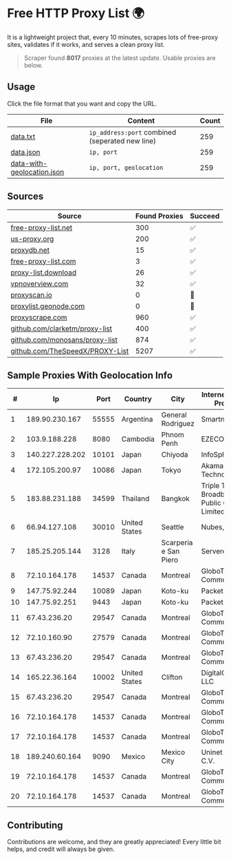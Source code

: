
# Free HTTP Proxy List 🌍

It is a lightweight project that, every 10 minutes, scrapes lots of free-proxy sites, validates if it works, and serves a clean proxy list.


> Scraper found **8017** proxies at the latest update. Usable proxies are below.

## Usage

Click the file format that you want and copy the URL.


|File|Content|Count|
|----|-------|-----|
|[data.txt](https://raw.githubusercontent.com/themiralay/Proxy-List-World/master/data.txt)|`ip_address:port` combined (seperated new line)|259|
|[data.json](https://raw.githubusercontent.com/themiralay/Proxy-List-World/master/data.json)|`ip, port`|259|
|[data-with-geolocation.json](https://raw.githubusercontent.com/themiralay/Proxy-List-World/master/data-with-geolocation.json)|`ip, port, geolocation`|259|

## Sources

|Source|Found Proxies|Succeed|
|------|-------------|-------|
|[free-proxy-list.net](https://free-proxy-list.net)|300|✅|
|[us-proxy.org](https://www.us-proxy.org)|200|✅|
|[proxydb.net](http://proxydb.net)|15|✅|
|[free-proxy-list.com](https://free-proxy-list.com/?page=&port=&type%5B%5D=http&type%5B%5D=https&up_time=0&search=Search)|3|✅|
|[proxy-list.download](https://www.proxy-list.download/HTTP)|26|✅|
|[vpnoverview.com](https://vpnoverview.com/privacy/anonymous-browsing/free-proxy-servers)|32|✅|
|[proxyscan.io](https://www.proxyscan.io)|0|🚫|
|[proxylist.geonode.com](https://proxylist.geonode.com/api/proxy-list?limit=300&page=1&sort_by=lastChecked&sort_type=desc&protocols=http,https)|0|🚫|
|[proxyscrape.com](https://api.proxyscrape.com/v2/?request=displayproxies&protocol=http&timeout=10000&country=all&ssl=all&anonymity=all)|960|✅|
|[github.com/clarketm/proxy-list](https://raw.githubusercontent.com/clarketm/proxy-list/master/proxy-list-raw.txt)|400|✅|
|[github.com/monosans/proxy-list](https://raw.githubusercontent.com/monosans/proxy-list/main/proxies/http.txt)|874|✅|
|[github.com/TheSpeedX/PROXY-List](https://raw.githubusercontent.com/TheSpeedX/PROXY-List/master/http.txt)|5207|✅|


## Sample Proxies With Geolocation Info

|#|Ip|Port|Country|City|Internet Service Provider|
|-|--|----|-------|----|-------------------------|
|1|189.90.230.167|55555|Argentina|General Rodriguez|Smartnet S.R.L.|
|2|103.9.188.228|8080|Cambodia|Phnom Penh|EZECOM limited|
|3|140.227.228.202|10101|Japan|Chiyoda|InfoSphere|
|4|172.105.200.97|10086|Japan|Tokyo|Akamai Technologies|
|5|183.88.231.188|34599|Thailand|Bangkok|Triple T Broadband Public Company Limited|
|6|66.94.127.108|30010|United States|Seattle|Nubes, LLC|
|7|185.25.205.144|3128|Italy|Scarperia e San Piero|Servereasy Italy|
|8|72.10.164.178|14537|Canada|Montreal|GloboTech Communications|
|9|147.75.92.244|10089|Japan|Koto-ku|Packet Host, Inc.|
|10|147.75.92.251|9443|Japan|Koto-ku|Packet Host, Inc.|
|11|67.43.236.20|29547|Canada|Montreal|GloboTech Communications|
|12|72.10.160.90|27579|Canada|Montreal|GloboTech Communications|
|13|67.43.236.20|29547|Canada|Montreal|GloboTech Communications|
|14|165.22.36.164|10002|United States|Clifton|DigitalOcean, LLC|
|15|67.43.236.20|29547|Canada|Montreal|GloboTech Communications|
|16|72.10.164.178|14537|Canada|Montreal|GloboTech Communications|
|17|72.10.164.178|14537|Canada|Montreal|GloboTech Communications|
|18|189.240.60.164|9090|Mexico|Mexico City|Uninet S.A. de C.V.|
|19|72.10.164.178|14537|Canada|Montreal|GloboTech Communications|
|20|72.10.164.178|14537|Canada|Montreal|GloboTech Communications|



## Contributing

Contributions are welcome, and they are greatly appreciated! Every
little bit helps, and credit will always be given.

